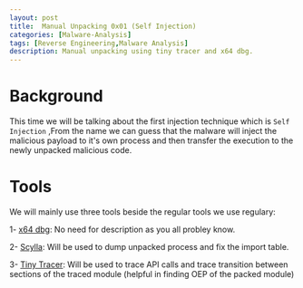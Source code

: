 ```yaml
---
layout: post
title:  Manual Unpacking 0x01 (Self Injection)
categories: [Malware-Analysis]
tags: [Reverse Engineering,Malware Analysis]
description: Manual unpacking using tiny tracer and x64 dbg.
---
```

# Background
This time we will be talking about the first injection technique which is `Self Injection` ,From the name we can guess that the malware will inject the malicious payload to it's own process and then transfer the execution to the newly unpacked malicious code.

# Tools
We will mainly use three tools beside the regular tools we use regulary:

1- [x64 dbg](https://x64dbg.com/): No need for description as you all probley know.

2- [Scylla](https://github.com/NtQuery/Scylla): Will be used to dump unpacked process and fix the import table.

3- [Tiny Tracer](https://github.com/hasherezade/tiny_tracer): Will be used to trace API calls and trace transition between sections of the traced module (helpful in finding OEP of the packed module)
